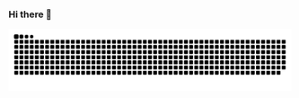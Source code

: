 ### Hi there 👋
 
<p align="center"><img src="https://raw.githubusercontent.com/qxqxia/qxqxia/master/assets/github-contribution-grid-snake.svg" alt="Hello, World! (Or just a snake. (Or just use Markdown :D))" /></p>

<!--
**qxqxia/qxqxia** is a ✨ _special_ ✨ repository because its `README.md` (this file) appears on your GitHub profile.

Here are some ideas to get you started:

- 🔭 I’m currently working on ...
- 🌱 I’m currently learning ...
- 👯 I’m looking to collaborate on ...
- 🤔 I’m looking for help with ...
- 💬 Ask me about ...
- 📫 How to reach me: ...
- 😄 Pronouns: ...
- ⚡ Fun fact: ...
--
-->

